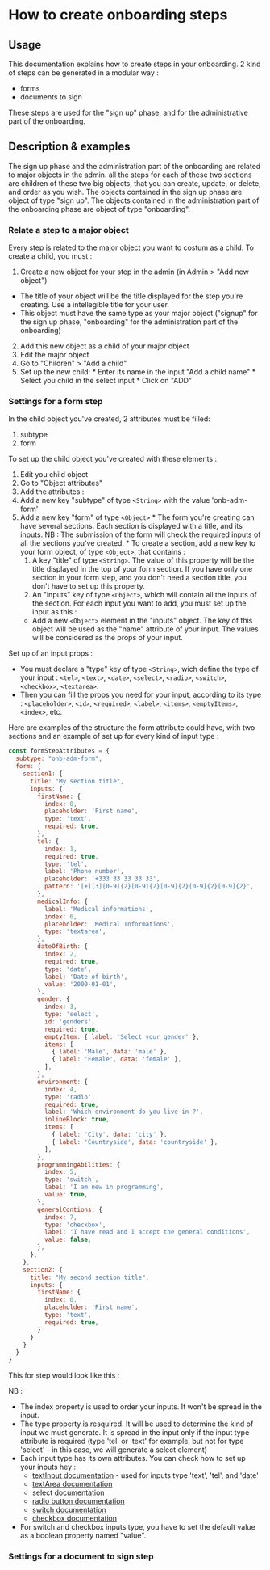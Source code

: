 # How to create onboarding steps

## Usage
This documentation explains how to create steps in your onboarding. 2 kind of steps can be generated in a modular way :
* forms
* documents to sign

These steps are used for the "sign up" phase, and for the administrative part of the onboarding.

## Description & examples
The sign up phase and the administration part of the onboarding are related to major objects in the admin. all the steps for each of these two sections are children of these two big objects, that you can create, update, or delete, and order as you wish. 
The objects contained in the sign up phase are object of type "sign up".
The objects contained in the administration part of the onboarding phase are object of type "onboarding".

### Relate a step to a major object
Every step is related to the major object you want to costum as a child. To create a child, you must :
1. Create a new object for your step in the admin (in Admin > "Add new object")
  * The title of your object will be the title displayed for the step you're creating. Use a intellegible title for your user.
  * This object must have the same type as your major object ("signup" for the sign up phase, "onboarding" for the administration part of the onboarding)
2. Add this new object as a child of your major object
  1. Edit the major object
  2. Go to "Children" > "Add a child"
  3. Set up the new child:
    * Enter its name in the input "Add a child name"
    * Select you child in the select input
    * Click on "ADD"

### Settings for a form step
In the child object you've created, 2 attributes must be filled:
1. subtype
2. form

To set up the child object you've created with these elements :
1. Edit you child object
2. Go to "Object attributes"
3. Add the attributes :
  1. Add a new key "subtype" of type `<String>` with the value 'onb-adm-form'
  2. Add a new key "form" of type `<Object>` 
    * The form you're creating can have several sections. Each section is displayed with a title, and its inputs. 
    NB : The submission of the form will check the required inputs of all the sections you've created. 
    * To create a section, add a new key to your form object, of type `<Object>`, that contains :
      1. A key "title" of type `<String>`. The value of this property will be the title displayed in the top of your form section. If you have only one section in your form step, and you don't need a section title, you don't have to set up this property.
      2. An "inputs" key of type `<Object>`, which will contain all the inputs of the section. For each input you want to add, you must set up the input as this :
        * Add a new `<Object>` element in the "inputs" object. The key of this object will be used as the "name" attribute of your input. The values will be considered as the props of your input.

Set up of an input props :
* You must declare a "type" key of type `<String>`, wich define the type of your input : `<tel>`, `<text>`, `<date>`, `<select>`, `<radio>`, `<switch>`, `<checkbox>`, `<textarea>`. 
* Then you can fill the props you need for your input, according to its type : `<placeholder>`, `<id>`, `<required>`, `<label>`, `<items>`, `<emptyItems>`, `<index>`, etc.

Here are examples of the structure the form attribute could have, with two sections and an example of set up for every kind of input type :

```javascript
const formStepAttributes = {
  subtype: "onb-adm-form",
  form: {
    section1: {
      title: "My section title",
      inputs: {
        firstName: {
          index: 0,
          placeholder: 'First name',
          type: 'text',
          required: true,
        },
        tel: {
          index: 1,
          required: true,
          type: 'tel',
          label: 'Phone number',
          placeholder: '+333 33 33 33 33',
          pattern: '[+][3][0-9]{2}[0-9]{2}[0-9]{2}[0-9]{2}[0-9]{2}',
        },
        medicalInfo: {
          label: 'Medical informations',
          index: 6,
          placeholder: 'Medical Informations',
          type: 'textarea',
        },
        dateOfBirth: {
          index: 2,
          required: true,
          type: 'date',
          label: 'Date of birth',
          value: '2000-01-01',
        },
        gender: {
          index: 3,
          type: 'select',
          id: 'genders',
          required: true,
          emptyItem: { label: 'Select your gender' },
          items: [
            { label: 'Male', data: 'male' },
            { label: 'Female', data: 'female' },
          ],
        },
        environment: {
          index: 4,
          type: 'radio',
          required: true,
          label: 'Which environment do you live in ?',
          inlineBlock: true,
          items: [
            { label: 'City', data: 'city' },
            { label: 'Countryside', data: 'countryside' },
          ],
        },
        programmingAbilities: {
          index: 5,
          type: 'switch',
          label: 'I am new in programming',
          value: true,
        },
        generalContions: {
          index: 7,
          type: 'checkbox',
          label: 'I have read and I accept the general conditions',
          value: false,
        },
      },
    },
    section2: {
      title: "My second section title",
      inputs: {
        firstName: {
          index: 0,
          placeholder: 'First name',
          type: 'text',
          required: true,
        }
      }
    }
  }
}
```

This for step would look like this :


NB : 
* The index property is used to order your inputs. It won't be spread in the input.
* The type property is resquired. It will be used to determine the kind of input we must generate. It is spread in the input only if the input type attribute is required (type 'tel' or 'text' for example, but not for type 'select' - in this case, we will generate a select element)
* Each input type has its own attributes. You can check how to set up your inputs hey : 
  * [textInput documentation](https://alem.01-edu.org/design/Components/FormInputs/TextInput) - used for inputs type 'text', 'tel', and 'date'
  * [textArea documentation](https://alem.01-edu.org/design/Components/FormInputs/TextArea)
  * [select documentation](https://alem.01-edu.org/design/Components/FormControls/Select)
  * [radio button documentation](https://alem.01-edu.org/design/Components/FormControls/Radio)
  * [switch documentation](https://alem.01-edu.org/design/Components/FormControls/Switch)
  * [checkbox documentation](https://alem.01-edu.org/design/Components/FormControls/Checkbox)
* For switch and checkbox inputs type, you have to set the default value as a boolean property named "value".

### Settings for a document to sign step

